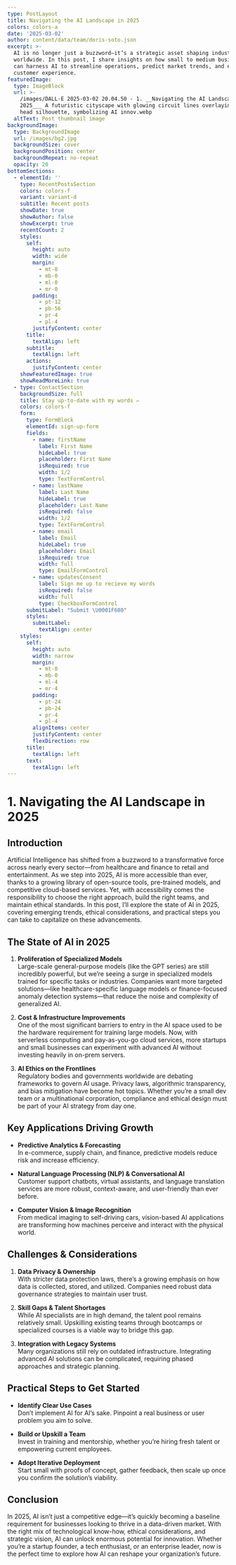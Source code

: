 ```yaml
---
type: PostLayout
title: Navigating the AI Landscape in 2025
colors: colors-a
date: '2025-03-02'
author: content/data/team/doris-soto.json
excerpt: >-
  AI is no longer just a buzzword—it’s a strategic asset shaping industries
  worldwide. In this post, I share insights on how small to medium businesses
  can harness AI to streamline operations, predict market trends, and enhance
  customer experience.
featuredImage:
  type: ImageBlock
  url: >-
    /images/DALL·E 2025-03-02 20.04.50 - 1. __Navigating the AI Landscape in
    2025___ A futuristic cityscape with glowing circuit lines overlaying a human
    head silhouette, symbolizing AI innov.webp
  altText: Post thumbnail image
backgroundImage:
  type: BackgroundImage
  url: /images/bg2.jpg
  backgroundSize: cover
  backgroundPosition: center
  backgroundRepeat: no-repeat
  opacity: 20
bottomSections:
  - elementId: ''
    type: RecentPostsSection
    colors: colors-f
    variant: variant-d
    subtitle: Recent posts
    showDate: true
    showAuthor: false
    showExcerpt: true
    recentCount: 2
    styles:
      self:
        height: auto
        width: wide
        margin:
          - mt-0
          - mb-0
          - ml-0
          - mr-0
        padding:
          - pt-12
          - pb-56
          - pr-4
          - pl-4
        justifyContent: center
      title:
        textAlign: left
      subtitle:
        textAlign: left
      actions:
        justifyContent: center
    showFeaturedImage: true
    showReadMoreLink: true
  - type: ContactSection
    backgroundSize: full
    title: Stay up-to-date with my words ✍️
    colors: colors-f
    form:
      type: FormBlock
      elementId: sign-up-form
      fields:
        - name: firstName
          label: First Name
          hideLabel: true
          placeholder: First Name
          isRequired: true
          width: 1/2
          type: TextFormControl
        - name: lastName
          label: Last Name
          hideLabel: true
          placeholder: Last Name
          isRequired: false
          width: 1/2
          type: TextFormControl
        - name: email
          label: Email
          hideLabel: true
          placeholder: Email
          isRequired: true
          width: full
          type: EmailFormControl
        - name: updatesConsent
          label: Sign me up to recieve my words
          isRequired: false
          width: full
          type: CheckboxFormControl
      submitLabel: "Submit \U0001F680"
      styles:
        submitLabel:
          textAlign: center
    styles:
      self:
        height: auto
        width: narrow
        margin:
          - mt-0
          - mb-0
          - ml-4
          - mr-4
        padding:
          - pt-24
          - pb-24
          - pr-4
          - pl-4
        alignItems: center
        justifyContent: center
        flexDirection: row
      title:
        textAlign: left
      text:
        textAlign: left
---
```

# 1. Navigating the AI Landscape in 2025

## Introduction
Artificial Intelligence has shifted from a buzzword to a transformative force across nearly every sector—from healthcare and finance to retail and entertainment. As we step into 2025, AI is more accessible than ever, thanks to a growing library of open-source tools, pre-trained models, and competitive cloud-based services. Yet, with accessibility comes the responsibility to choose the right approach, build the right teams, and maintain ethical standards. In this post, I’ll explore the state of AI in 2025, covering emerging trends, ethical considerations, and practical steps you can take to capitalize on these advancements.

## The State of AI in 2025

1. **Proliferation of Specialized Models**  
   Large-scale general-purpose models (like the GPT series) are still incredibly powerful, but we’re seeing a surge in specialized models trained for specific tasks or industries. Companies want more targeted solutions—like healthcare-specific language models or finance-focused anomaly detection systems—that reduce the noise and complexity of generalized AI.

2. **Cost & Infrastructure Improvements**  
   One of the most significant barriers to entry in the AI space used to be the hardware requirement for training large models. Now, with serverless computing and pay-as-you-go cloud services, more startups and small businesses can experiment with advanced AI without investing heavily in on-prem servers.

3. **AI Ethics on the Frontlines**  
   Regulatory bodies and governments worldwide are debating frameworks to govern AI usage. Privacy laws, algorithmic transparency, and bias mitigation have become hot topics. Whether you’re a small dev team or a multinational corporation, compliance and ethical design must be part of your AI strategy from day one.

## Key Applications Driving Growth

- **Predictive Analytics & Forecasting**  
  In e-commerce, supply chain, and finance, predictive models reduce risk and increase efficiency.

- **Natural Language Processing (NLP) & Conversational AI**  
  Customer support chatbots, virtual assistants, and language translation services are more robust, context-aware, and user-friendly than ever before.

- **Computer Vision & Image Recognition**  
  From medical imaging to self-driving cars, vision-based AI applications are transforming how machines perceive and interact with the physical world.

## Challenges & Considerations

1. **Data Privacy & Ownership**  
   With stricter data protection laws, there’s a growing emphasis on how data is collected, stored, and utilized. Companies need robust data governance strategies to maintain user trust.

2. **Skill Gaps & Talent Shortages**  
   While AI specialists are in high demand, the talent pool remains relatively small. Upskilling existing teams through bootcamps or specialized courses is a viable way to bridge this gap.

3. **Integration with Legacy Systems**  
   Many organizations still rely on outdated infrastructure. Integrating advanced AI solutions can be complicated, requiring phased approaches and strategic planning.

## Practical Steps to Get Started

- **Identify Clear Use Cases**  
  Don’t implement AI for AI’s sake. Pinpoint a real business or user problem you aim to solve.

- **Build or Upskill a Team**  
  Invest in training and mentorship, whether you’re hiring fresh talent or empowering current employees.

- **Adopt Iterative Deployment**  
  Start small with proofs of concept, gather feedback, then scale up once you confirm the solution’s viability.

## Conclusion
In 2025, AI isn’t just a competitive edge—it’s quickly becoming a baseline requirement for businesses looking to thrive in a data-driven market. With the right mix of technological know-how, ethical considerations, and strategic vision, AI can unlock enormous potential for innovation. Whether you’re a startup founder, a tech enthusiast, or an enterprise leader, now is the perfect time to explore how AI can reshape your organization’s future.
